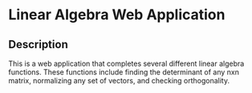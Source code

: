 # Linear Algebra Web Application

## Description

This is a web application that completes several different linear algebra functions. These functions include finding the determinant of any nxn matrix, normalizing any set of vectors, and checking orthogonality.
